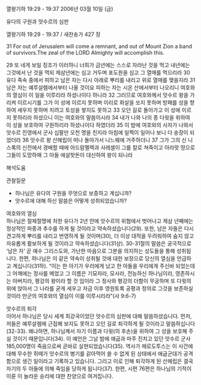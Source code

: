 열왕기하 19:29 - 19:37 
2006년 03월 10일 (금)

유다의 구원과 앗수르의 심판



열왕기하 19:29 - 19:37 / 새찬송가 427 장


31  For out of Jerusalem will come a remnant, and out of Mount Zion a band of survivors.The zeal of the LORD Almighty will accomplish this. 

29 또 네게 보일 징조가 이러하니 너희가 금년에는 스스로 자라난 것을 먹고 내년에는 그것에서 난 것을 먹되 제삼년에는 심고 거두며 포도원을 심고 그 열매를 먹으리라 30 유다 족속 중에서 피하고 남은 자는 다시 아래로 뿌리를 내리고 위로 열매를 맺을지라 31 남은 자는 예루살렘에서부터 나올 것이요 피하는 자는 시온 산에서부터 나오리니 여호와의 열심이 이 일을 이루리라 하셨나이다 하니라 32 그러므로 여호와께서 앗수르 왕을 가리켜 이르시기를 그가 이 성에 이르지 못하며 이리로 화살을 쏘지 못하며 방패를 성을 향하여 세우지 못하며 치려고 토성을 쌓지도 못하고 33 오던 길로 돌아가고 이 성에 이르지 못하리라 하셨으니 이는 여호와의 말씀이시라 34 내가 나와 나의 종 다윗을 위하여 이 성을 보호하여 구원하리라 하셨나이다 하였더라 35 이 밤에 여호와의 사자가 나와서 앗수르 진영에서 군사 십팔만 오천 명을 친지라 아침에 일찍이 일어나 보니 다 송장이 되었더라 36 앗수르 왕 산헤립이 떠나 돌아가서 니느웨에 거주하더니 37 그가 그의 신 니스록의 신전에서 경배할 때에 아드람멜렉과 사레셀이 그를 칼로 쳐죽이고 아라랏 땅으로 그들이 도망하매 그 아들 에살핫돈이 대신하여 왕이 되니라

해석도움





관찰질문
- 하나님은 유다의 구원을 무엇으로 보증하고 계십니까?
- 앗수르에 대해 하신 말씀은 어떻게 성취되었습니까? 



여호와의 열심  
하나님은 절체절명에 처한 유다가 2년 안에 앗수르의 위협에서 벗어나고 제삼 년째에는 정상적인 파종과 추수를 하게 될 것이라고 약속하셨습니다(29). 또한, 남은 자들은 다시 견고하게 뿌리를 내리고 번영하게 될 것이며(30), 더 이상 대적을 두려워하여 숨지 않고 자유롭게 활보하게 될 것이라고 약속하셨습니다(31상). 30-31절의 말씀은 궁극적으로 ‘남은 자’ 곧 예수 그리스도와, 가난한 마음으로 그분을 의지하는 성도들을 통해 성취됩니다. 한편, 하나님은 이 같은 약속이 성취될 것에 대한 보장으로 당신의 열심을 언급하고 계십니다(31하). “이는 한 아기가 우리에게 났고 한 아들을 우리에게 주신바 되었는데 그 어깨에는 정사를 메었고 그 이름은 기묘자라, 모사라, 전능하신 하나님이라, 영존하시는 아버지라, 평강의 왕이라 할 것 임이라 그 정사와 평강의 더함이 무궁하며 또 다윗의 위에 앉아서 그 나라를 굳게 세우고 자금 이후 영원토록 공평과 정의로 그것을 보존하실 것이라 만군의 여호와의 열심이 이를 이루시리라”(사 9:6-7)

앗수르의 퇴각  
이어서 하나님은 당시 세계 최강국이었던 앗수르의 심판에 대해 말씀하셨습니다. 먼저, 저들은 예루살렘에 근접해 보지도 못하고 오던 길로 퇴각하게 될 것이라고 말씀하십니다(32-33). 왜냐하면, 하나님께서 자기 이름과 다윗(의 후손)을 위하여 그 성을 보호해 주실 것이기 때문입니다(34). 이 예언은 그날 밤에 애굽과 마주 진치고 있던 앗수르 군사 185,000명이 죽음으로써 곧바로 실현되었습니다(35). 역사가 헤로도투스는 이 사건에 대해 무수한 쥐떼가 앗수르의 병기를 갉아먹어 쓸 수 없게 된 상태에서 애굽군대가 공격함으로 생긴 일이라고 기록하고 있습니다. 그리고 이로 인해 퇴각하게 된 산헤립은 결국 자기의 두 아들에 의해 죽임을 당하게 됩니다(37). 한편, 시편 76편은 하나님의 기적이 이룬 이 놀라운 승리에 대한 찬양으로 여겨집니다.